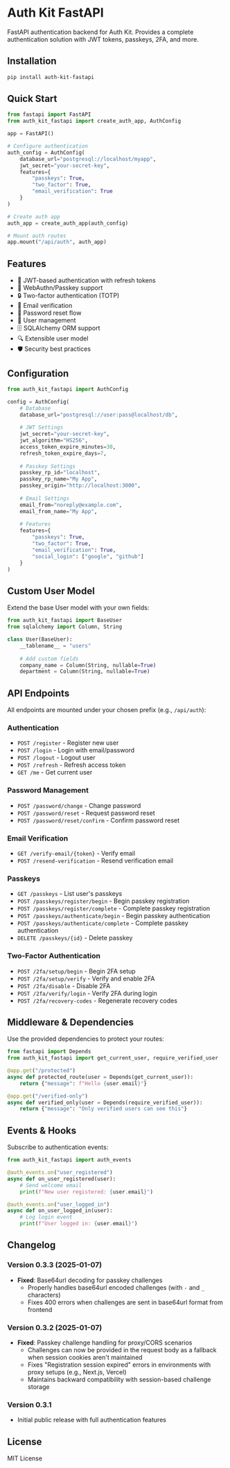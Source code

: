 # Auth Kit FastAPI

FastAPI authentication backend for Auth Kit. Provides a complete authentication solution with JWT tokens, passkeys, 2FA, and more.

## Installation

```bash
pip install auth-kit-fastapi
```

## Quick Start

```python
from fastapi import FastAPI
from auth_kit_fastapi import create_auth_app, AuthConfig

app = FastAPI()

# Configure authentication
auth_config = AuthConfig(
    database_url="postgresql://localhost/myapp",
    jwt_secret="your-secret-key",
    features={
        "passkeys": True,
        "two_factor": True,
        "email_verification": True
    }
)

# Create auth app
auth_app = create_auth_app(auth_config)

# Mount auth routes
app.mount("/api/auth", auth_app)
```

## Features

- 🔐 JWT-based authentication with refresh tokens
- 🔑 WebAuthn/Passkey support
- 🔒 Two-factor authentication (TOTP)
- 📧 Email verification
- 🔄 Password reset flow
- 👤 User management
- 🗄️ SQLAlchemy ORM support
- 🔍 Extensible user model
- 🛡️ Security best practices

## Configuration

```python
from auth_kit_fastapi import AuthConfig

config = AuthConfig(
    # Database
    database_url="postgresql://user:pass@localhost/db",
    
    # JWT Settings
    jwt_secret="your-secret-key",
    jwt_algorithm="HS256",
    access_token_expire_minutes=30,
    refresh_token_expire_days=7,
    
    # Passkey Settings
    passkey_rp_id="localhost",
    passkey_rp_name="My App",
    passkey_origin="http://localhost:3000",
    
    # Email Settings
    email_from="noreply@example.com",
    email_from_name="My App",
    
    # Features
    features={
        "passkeys": True,
        "two_factor": True,
        "email_verification": True,
        "social_login": ["google", "github"]
    }
)
```

## Custom User Model

Extend the base User model with your own fields:

```python
from auth_kit_fastapi import BaseUser
from sqlalchemy import Column, String

class User(BaseUser):
    __tablename__ = "users"
    
    # Add custom fields
    company_name = Column(String, nullable=True)
    department = Column(String, nullable=True)
```

## API Endpoints

All endpoints are mounted under your chosen prefix (e.g., `/api/auth`):

### Authentication
- `POST /register` - Register new user
- `POST /login` - Login with email/password
- `POST /logout` - Logout user
- `POST /refresh` - Refresh access token
- `GET /me` - Get current user

### Password Management
- `POST /password/change` - Change password
- `POST /password/reset` - Request password reset
- `POST /password/reset/confirm` - Confirm password reset

### Email Verification
- `GET /verify-email/{token}` - Verify email
- `POST /resend-verification` - Resend verification email

### Passkeys
- `GET /passkeys` - List user's passkeys
- `POST /passkeys/register/begin` - Begin passkey registration
- `POST /passkeys/register/complete` - Complete passkey registration
- `POST /passkeys/authenticate/begin` - Begin passkey authentication
- `POST /passkeys/authenticate/complete` - Complete passkey authentication
- `DELETE /passkeys/{id}` - Delete passkey

### Two-Factor Authentication
- `POST /2fa/setup/begin` - Begin 2FA setup
- `POST /2fa/setup/verify` - Verify and enable 2FA
- `POST /2fa/disable` - Disable 2FA
- `POST /2fa/verify/login` - Verify 2FA during login
- `POST /2fa/recovery-codes` - Regenerate recovery codes

## Middleware & Dependencies

Use the provided dependencies to protect your routes:

```python
from fastapi import Depends
from auth_kit_fastapi import get_current_user, require_verified_user

@app.get("/protected")
async def protected_route(user = Depends(get_current_user)):
    return {"message": f"Hello {user.email}"}

@app.get("/verified-only")
async def verified_only(user = Depends(require_verified_user)):
    return {"message": "Only verified users can see this"}
```

## Events & Hooks

Subscribe to authentication events:

```python
from auth_kit_fastapi import auth_events

@auth_events.on("user_registered")
async def on_user_registered(user):
    # Send welcome email
    print(f"New user registered: {user.email}")

@auth_events.on("user_logged_in")
async def on_user_logged_in(user):
    # Log login event
    print(f"User logged in: {user.email}")
```

## Changelog

### Version 0.3.3 (2025-01-07)
- **Fixed**: Base64url decoding for passkey challenges
  - Properly handles base64url encoded challenges (with `-` and `_` characters)
  - Fixes 400 errors when challenges are sent in base64url format from frontend

### Version 0.3.2 (2025-01-07)
- **Fixed**: Passkey challenge handling for proxy/CORS scenarios
  - Challenges can now be provided in the request body as a fallback when session cookies aren't maintained
  - Fixes "Registration session expired" errors in environments with proxy setups (e.g., Next.js, Vercel)
  - Maintains backward compatibility with session-based challenge storage

### Version 0.3.1
- Initial public release with full authentication features

## License

MIT License